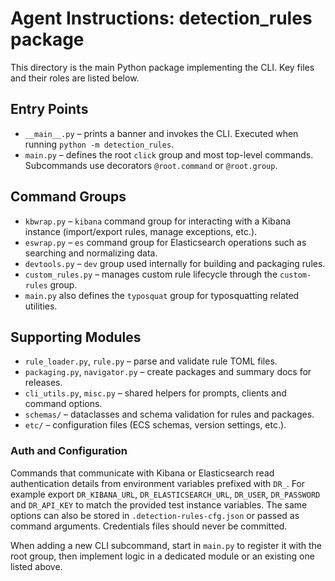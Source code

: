 # Agent Instructions: detection_rules package

This directory is the main Python package implementing the CLI.  Key files and their roles are listed below.

## Entry Points
- `__main__.py` – prints a banner and invokes the CLI. Executed when running `python -m detection_rules`.
- `main.py` – defines the root `click` group and most top-level commands. Subcommands use decorators `@root.command` or `@root.group`.

## Command Groups
- `kbwrap.py` – `kibana` command group for interacting with a Kibana instance (import/export rules, manage exceptions, etc.).
- `eswrap.py` – `es` command group for Elasticsearch operations such as searching and normalizing data.
- `devtools.py` – `dev` group used internally for building and packaging rules.
- `custom_rules.py` – manages custom rule lifecycle through the `custom-rules` group.
- `main.py` also defines the `typosquat` group for typosquatting related utilities.

## Supporting Modules
- `rule_loader.py`, `rule.py` – parse and validate rule TOML files.
- `packaging.py`, `navigator.py` – create packages and summary docs for releases.
- `cli_utils.py`, `misc.py` – shared helpers for prompts, clients and command options.
- `schemas/` – dataclasses and schema validation for rules and packages.
- `etc/` – configuration files (ECS schemas, version settings, etc.).

### Auth and Configuration
Commands that communicate with Kibana or Elasticsearch read authentication
details from environment variables prefixed with `DR_`. For example export
`DR_KIBANA_URL`, `DR_ELASTICSEARCH_URL`, `DR_USER`, `DR_PASSWORD` and
`DR_API_KEY` to match the provided test instance variables. The same options can
also be stored in `.detection-rules-cfg.json` or passed as command arguments.
Credentials files should never be committed.

When adding a new CLI subcommand, start in `main.py` to register it with the root group, then implement logic in a dedicated module or an existing one listed above.
